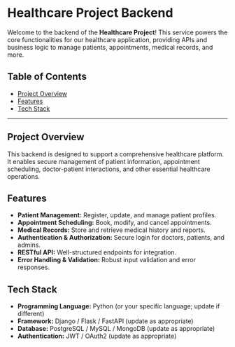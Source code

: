 # Healthcare Project Backend

Welcome to the backend of the **Healthcare Project**! This service powers the core functionalities for our healthcare application, providing APIs and business logic to manage patients, appointments, medical records, and more.

## Table of Contents

- [Project Overview](#project-overview)
- [Features](#features)
- [Tech Stack](#tech-stack)

---

## Project Overview

This backend is designed to support a comprehensive healthcare platform. It enables secure management of patient information, appointment scheduling, doctor-patient interactions, and other essential healthcare operations.

## Features

- **Patient Management:** Register, update, and manage patient profiles.
- **Appointment Scheduling:** Book, modify, and cancel appointments.
- **Medical Records:** Store and retrieve medical history and reports.
- **Authentication & Authorization:** Secure login for doctors, patients, and admins.
- **RESTful API:** Well-structured endpoints for integration.
- **Error Handling & Validation:** Robust input validation and error responses.

## Tech Stack

- **Programming Language:** Python (or your specific language; update if different)
- **Framework:** Django / Flask / FastAPI (update as appropriate)
- **Database:** PostgreSQL / MySQL / MongoDB (update as appropriate)
- **Authentication:** JWT / OAuth2 (update as appropriate)

